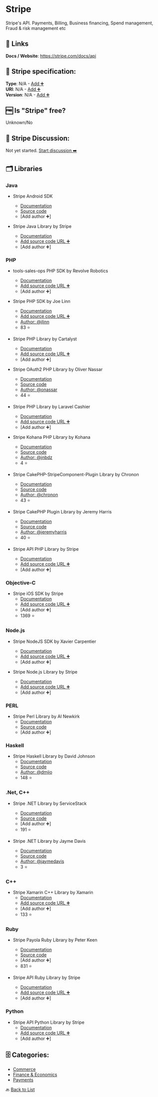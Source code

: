 # Stripe
Stripe's API. Payments, Billing, Business financing, Spend management, Fraud & risk management etc

##  🔗 Links
**Docs / Website**: https://stripe.com/docs/api

## 🧬 Stripe specification:
**Type**: N/A - [Add ➕](https://github.com/apis-list/apis-list/edit/main/apis-list.yaml)  
**URI**: N/A - [Add ➕](https://github.com/apis-list/apis-list/edit/main/apis-list.yaml)  
**Version**: N/A - [Add ➕](https://github.com/apis-list/apis-list/edit/main/apis-list.yaml)

## 🆓 Is "Stripe" free?
 Unknown/No 

## 💬 Stripe Discussion:
Not yet started. [Start discussion ➡️](https://github.com/apis-list/apis-list/discussions/new)

## 🗂️ Libraries
### Java
- Stripe Android SDK
    - [Documentation](https://stripe.com/docs/libraries)
    - [Source code](https://stripe.com/docs/mobile/android)
    - [Add author ➕]

- Stripe Java Library by Stripe
    - [Documentation](https://stripe.com/docs/api/java)
    - [Add source code URL ➕]()
    - [Add author ➕]

### PHP
- tools-sales-ops PHP SDK by Revolve Robotics
    - [Documentation](https://github.com/revolverobotics/tools-sales-ops)
    - [Add source code URL ➕]()
    - [Add author ➕]

- Stripe PHP SDK by Joe Linn
    - [Documentation](https://github.com/jlinn/stripe-api-php)
    - [Add source code URL ➕]()
    - [Author: @jlinn](https://github.com/jlinn)
    - 83 ⭐

- Stripe PHP Library by Cartalyst
    - [Documentation](https://cartalyst.com/manual/stripe/1.0)
    - [Add source code URL ➕]()
    - [Add author ➕]

- Stripe OAuth2 PHP Library by Oliver Nassar
    - [Documentation](https://github.com/onassar/PHP-StripeOAuth/blob/master/README.md)
    - [Source code](https://github.com/onassar/PHP-StripeOAuth)
    - [Author: @onassar](https://github.com/onassar)
    - 44 ⭐

- Stripe PHP Library by Laravel Cashier 
    - [Documentation](http://laravel.com/docs/4.2/billing)
    - [Add source code URL ➕]()
    - [Add author ➕]

- Stripe Kohana PHP Library by Kohana
    - [Documentation](https://github.com/jnbdz/kohana-stripe/blob/master/README.md)
    - [Source code](https://github.com/jnbdz/kohana-stripe)
    - [Author: @jnbdz](https://github.com/jnbdz)
    - 4 ⭐

- Stripe CakePHP-StripeComponent-Plugin Library by Chronon
    - [Documentation](https://github.com/chronon/CakePHP-StripeComponent-Plugin/blob/master/README.markdown)
    - [Source code](https://github.com/chronon/CakePHP-StripeComponent-Plugin)
    - [Author: @chronon](https://github.com/chronon)
    - 43 ⭐

- Stripe CakePHP Plugin Library by Jeremy Harris
    - [Documentation](https://github.com/jeremyharris/stripe/blob/master/README.md)
    - [Source code](https://github.com/jeremyharris/stripe)
    - [Author: @jeremyharris](https://github.com/jeremyharris)
    - 40 ⭐

- Stripe API PHP Library by Stripe
    - [Documentation](https://stripe.com/docs/api/php#intro)
    - [Add source code URL ➕]()
    - [Add author ➕]

### Objective-C
- Stripe iOS SDK by Stripe
    - [Documentation](https://github.com/stripe/stripe-ios)
    - [Add source code URL ➕]()
    - [Add author ➕]
    - 1369 ⭐

### Node.js
- Stripe NodeJS SDK by Xavier Carpentier
    - [Documentation](https://www.npmjs.com/package/react-native-stripe-api)
    - [Add source code URL ➕]()
    - [Add author ➕]

- Stripe Node.js Library by Stripe
    - [Documentation](https://stripe.com/docs/api/node#intro)
    - [Add source code URL ➕]()
    - [Add author ➕]

### PERL
- Stripe Perl Library by Al Newkirk
    - [Documentation](https://metacpan.org/release/API-Stripe)
    - [Source code](https://github.com/alnewkirk/API-Stripe)
    - [Add author ➕]

### Haskell
- Stripe Haskell Library by David Johnson
    - [Documentation](http://hackage.haskell.org/package/stripe-haskell)
    - [Source code](https://github.com/dmjio/stripe)
    - [Author: @dmjio](https://github.com/dmjio)
    - 148 ⭐

### .Net, C++
- Stripe .NET Library by ServiceStack
    - [Documentation](https://github.com/ServiceStack/Stripe/blob/master/README.md)
    - [Source code](https://github.com/ServiceStack/Stripe)
    - [Add author ➕]
    - 191 ⭐

- Stripe .NET Library by Jayme Davis
    - [Documentation](https://github.com/jaymedavis/stripe.net/blob/master/readme.md)
    - [Source code](https://github.com/jaymedavis/stripe.net)
    - [Author: @jaymedavis](https://github.com/jaymedavis)
    - 3 ⭐

### C++
- Stripe Xamarin C++ Library by Xamarin
    - [Documentation](https://github.com/xamarin/XamarinStripe)
    - [Add source code URL ➕]()
    - [Add author ➕]
    - 133 ⭐

### Ruby
- Stripe Payola Ruby Library by Peter Keen
    - [Documentation](https://www.payola.io/)
    - [Source code](https://github.com/peterkeen/payola)
    - [Add author ➕]
    - 831 ⭐

- Stripe API Ruby Library by Stripe
    - [Documentation](https://stripe.com/docs/api/ruby)
    - [Add source code URL ➕]()
    - [Add author ➕]

### Python
- Stripe API Python Library by Stripe
    - [Documentation](https://stripe.com/docs/api/python#intro)
    - [Add source code URL ➕]()
    - [Add author ➕]


## 🗄️ Categories:
- [Commerce](https://github.com/apis-list/apis-list#commerce-)
- [Finance & Economics](https://github.com/apis-list/apis-list#finance--economics-)
- [Payments](https://github.com/apis-list/apis-list#payments-)

🔙  [Back to List](https://github.com/apis-list/apis-list)
